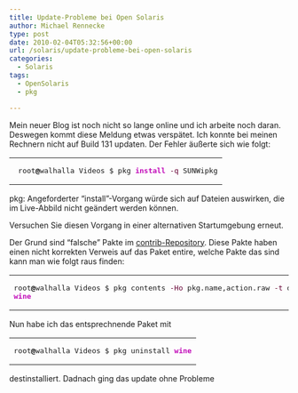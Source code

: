 ```yaml
---
title: Update-Probleme bei Open Solaris
author: Michael Rennecke
type: post
date: 2010-02-04T05:32:56+00:00
url: /solaris/update-probleme-bei-open-solaris
categories:
  - Solaris
tags:
  - OpenSolaris
  - pkg

---
```

Mein neuer Blog ist noch nicht so lange online und ich arbeite noch daran. Deswegen kommt diese Meldung etwas verspätet. Ich konnte bei meinen Rechnern nicht auf Build 131 updaten. Der Fehler äußerte sich wie folgt:

<div class="wp_syntax">
  <table>
    <tr>
      <td class="code">
        <pre class="bash" style="font-family:monospace;"> root<span style="color: #000000; font-weight: bold;">@</span>walhalla Videos $ pkg <span style="color: #c20cb9; font-weight: bold;">install</span> <span style="color: #660033;">-q</span> SUNWipkg</pre>
      </td>
    </tr>
  </table>
</div>

pkg: Angeforderter &#8220;install&#8221;-Vorgang würde sich auf Dateien auswirken, die im Live-Abbild nicht geändert werden können.
  
Versuchen Sie diesen Vorgang in einer alternativen Startumgebung erneut.
  
Der Grund sind &#8220;falsche&#8221; Pakte im [contrib-Repository][1]. Diese Pakte haben einen nicht korrekten Verweis auf das Paket entire, welche Pakte das sind kann man wie folgt raus finden:

<div class="wp_syntax">
  <table>
    <tr>
      <td class="code">
        <pre class="bash" style="font-family:monospace;">root<span style="color: #000000; font-weight: bold;">@</span>walhalla Videos $ pkg contents <span style="color: #660033;">-Ho</span> pkg.name,action.raw <span style="color: #660033;">-t</span> depend <span style="color: #000000; font-weight: bold;">|</span> <span style="color: #c20cb9; font-weight: bold;">grep</span> <span style="color: #007800;">fmri</span>=entire<span style="color: #000000; font-weight: bold;">@</span> <span style="color: #000000; font-weight: bold;">|</span> <span style="color: #c20cb9; font-weight: bold;">cut</span> <span style="color: #660033;">-f1</span>
<span style="color: #c20cb9; font-weight: bold;">wine</span></pre>
      </td>
    </tr>
  </table>
</div>

Nun habe ich das entsprechnende Paket mit

<div class="wp_syntax">
  <table>
    <tr>
      <td class="code">
        <pre class="bash" style="font-family:monospace;">root<span style="color: #000000; font-weight: bold;">@</span>walhalla Videos $ pkg uninstall <span style="color: #c20cb9; font-weight: bold;">wine</span></pre>
      </td>
    </tr>
  </table>
</div>

destinstalliert. Dadnach ging das update ohne Probleme

 [1]: http://pkg.opensolaris.org/contrib
